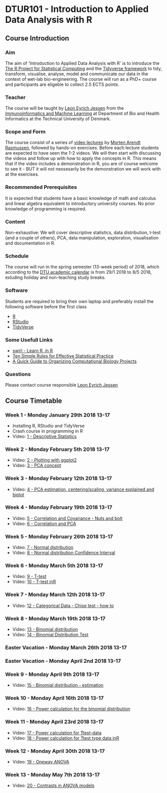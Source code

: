 DTUR101 - Introduction to Applied Data Analysis with R
================

Course Introduction
-------------------

### Aim

The aim of 'Introduction to Applied Data Analysis with R' is to introduce the [The R Project for Statistical Computing](https://www.r-project.org/) and the [Tidyverse framework](https://www.tidyverse.org/) to tidy, transform, visualise, analyse, model and communicate our data in the context of wet-lab bio-engineering. The course will run as a PhD+ course and participants are eligeble to collect 2.5 ECTS points.

### Teacher

The course will be taught by [Leon Eyrich Jessen](http://www.dtu.dk/service/telefonbog/person?id=22554&cpid=230023&tab=2&qt=dtupublicationquery) from the [Immunoinformatics and Machine Learning](http://www.bioinformatics.dtu.dk/english/Research_new/Health-informatics/Immunoinformatics-and-machine-learning) at Department of Bio and Health Informatics at the Technical University of Denmark.

### Scope and Form

The course consist of a series of [video lectures](https://www.youtube.com/playlist?list=PL4L59zaizb3FmBdxuDLRdzGsknTrZN6Ys) by [Morten Arendt Rasmussen](http://food.ku.dk/english/staff/?pure=en/persons/311655/), followed by hands-on exercises. Before each lecture students are expected to have seen the 1-2 videos. We will then start with discussing the videos and follow up with how to apply the concepts in R. This means that if the video includes a demonstration in R, you are of course welcome to see it - BUT it will not nessesarily be the demonstration we will work with at the exercises.

### Recommended Prerequisites

It is expected that students have a basic knowledge of math and calculus and linear algebra equivalent to introductory university courses. No prior knowledge of programming is required.

### Content

Non-exhaustive: We will cover descriptive statistics, data distribution, t-test (and a couple of others), PCA, data manipulation, exploration, visualisation and documentation in R.

### Schedule

The course will run in the spring semester (13-week period) of 2018, which according to the [DTU academic calendar](http://www.dtu.dk/english/education/student-guide/studying-at-dtu/Academic-calendar) is from 29/1 2018 to 8/5 2018, exluding holiday and non-teaching study breaks.

### Software

Students are required to bring their own laptop and preferably install the following software before the first class

-   [R](https://mirrors.dotsrc.org/cran/)
-   [RStudio](https://www.rstudio.com/products/rstudio/download/#download)
-   [TidyVerse](https://www.tidyverse.org/)

### Some Usefull Links

-   [swirl - Learn R, in R](http://swirlstats.com/)
-   [Ten Simple Rules for Effective Statistical Practice](http://journals.plos.org/ploscompbiol/article?id=10.1371/journal.pcbi.1004961)
-   [A Quick Guide to Organizing Computational Biology Projects](http://journals.plos.org/ploscompbiol/article?id=10.1371/journal.pcbi.1000424)

### Questions

Please contact course responsible [Leon Eyrich Jessen](http://www.dtu.dk/service/telefonbog/person?id=22554&cpid=230023&tab=2&qt=dtupublicationquery)

Course Timetable
----------------

### Week 1 - Monday January 29th 2018 13-17

-   Installing R, RStudio and TidyVerse
-   Crash course in programming in R
-   Video: [1 - Descriptive Statistics](https://www.youtube.com/watch?v=SOYt84ZPTx0)

### Week 2 - Monday February 5th 2018 13-17

-   Video: [2 - Plotting with ggplot2](https://www.youtube.com/watch?v=oXlXVyiedBw)
-   Video: [3 - PCA concept](https://www.youtube.com/watch?v=NFIkD9-MuTY)

### Week 3 - Monday February 12th 2018 13-17

-   Video: [4 - PCA estimation, centering/scaling, variance explained and biplot](https://www.youtube.com/watch?v=TraMXdEqeys)

### Week 4 - Monday February 19th 2018 13-17

-   Video: [5 - Correlation and Covariance - Nuts and bolt](https://www.youtube.com/watch?v=WcPGgtptxZ4)
-   Video: [6 - Correlation and PCA](https://www.youtube.com/watch?v=EHb_kuw1GNU)

### Week 5 - Monday February 26th 2018 13-17

-   Video: [7 - Normal distribution](https://www.youtube.com/watch?v=C_INrc633uk)
-   Video: [8 - Normal distribution Confidence Interval](https://www.youtube.com/watch?v=02S8L5H6l0U)

### Week 6 - Monday March 5th 2018 13-17

-   Video: [9 - T-test](https://www.youtube.com/watch?v=D996ja8ZBN4)
-   Video: [10 - T-test inR](https://www.youtube.com/watch?v=KDpsF5dgIVI)

### Week 7 - Monday March 12th 2018 13-17

-   Video: [12 - Categorical Data - Chisq test - how to](https://www.youtube.com/watch?v=fEXa8dQwlDw)

### Week 8 - Monday March 19th 2018 13-17

-   Video: [13 - Binomial distribution](https://www.youtube.com/watch?v=F2NpmXEwFVE)
-   Video: [14 - Binomial Distribution Test](https://www.youtube.com/watch?v=L5jehIE_Sn0)

### Easter Vacation - Monday March 26th 2018 13-17

### Easter Vacation - Monday April 2nd 2018 13-17

### Week 9 - Monday April 9th 2018 13-17

-   Video: [15 - Binomial distribution - estimation](https://www.youtube.com/watch?v=wZ9c7xG-et4)

### Week 10 - Monday April 16th 2018 13-17

-   Video: [16 - Power calculation for the binomial distribution](https://www.youtube.com/watch?v=O_D8csjLr4s)

### Week 11 - Monday April 23rd 2018 13-17

-   Video: [17 - Power calculation for Ttest-data](https://www.youtube.com/watch?v=uDvfgpvrhqM)
-   Video: [18 - Power calculation for Ttest type data inR](https://www.youtube.com/watch?v=FeQKkkpd-Ew)

### Week 12 - Monday April 30th 2018 13-17

-   Video: [19 - Oneway ANOVA](https://www.youtube.com/watch?v=1n74nlIqBTE)

### Week 13 - Monday May 7th 2018 13-17

-   Video: [20 - Contrasts in ANOVA models](https://www.youtube.com/watch?v=JpUSVNTNTQk)
